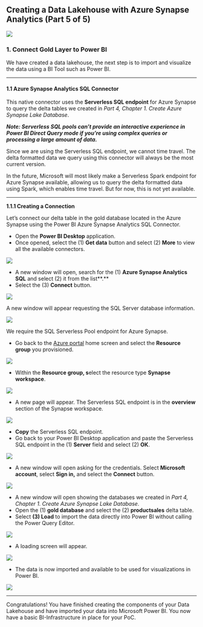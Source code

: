 ## Creating a Data Lakehouse with Azure Synapse Analytics (Part 5 of 5)

![](https://cdn-images-1.medium.com/max/800/1*VHQ1XmsdtvpnaGo01JsHsg.png)

### 1. Connect Gold Layer to Power BI

We have created a data lakehouse, the next step is to import and visualize the data using a BI Tool such as Power BI.

----------

#### 1.1 **Azure Synapse Analytics SQL Connector**

This native connector uses the **Serverless SQL endpoint** for Azure Synapse to query the delta tables we created in _Part 4, Chapter 1. Create Azure Synapse Lake Database_.

**_Note: Serverless SQL pools can’t provide an interactive experience in Power BI Direct Query mode if you’re using complex queries or processing a large amount of data._**

Since we are using the Serverless SQL endpoint, we cannot time travel. The delta formatted data we query using this connector will always be the most current version.

In the future, Microsoft will most likely make a Serverless Spark endpoint for Azure Synapse available, allowing us to query the delta formatted data using Spark, which enables time travel. But for now, this is not yet available.

----------

**1.1.1 Creating a Connection**

Let’s connect our delta table in the gold database located in the Azure Synapse using the Power BI Azure Synapse Analytics SQL Connector.

-   Open the **Power BI Desktop** application.
-   Once opened, select the (1) **Get data** button and select (2) **More** to view all the available connectors.

![](https://cdn-images-1.medium.com/max/800/1*q5ne1cxWa22_azHKt2r2dQ.png)

-   A new window will open, search for the (1) **Azure Synapse Analytics SQL** and select (2) it from the list**.**
-   Select the (3) **Connect** button.

![](https://cdn-images-1.medium.com/max/800/1*pvbG3i6eiAjF05X11zFtug.png)

A new window will appear requesting the SQL Server database information.

![](https://cdn-images-1.medium.com/max/800/1*lSf26Ctu7Mh7i6bjBhQdIw.png)

We require the SQL Serverless Pool endpoint for Azure Synapse.

-   Go back to the [Azure portal](http://portal.azure.com/) home screen and select the **Resource group** you provisioned.

![](https://cdn-images-1.medium.com/max/800/1*sCoh3Eo4rlYRISqTlpojDw.png)

-   Within the **Resource group, s**elect the resource type **Synapse workspace**.

![](https://cdn-images-1.medium.com/max/800/1*1LzT7VLwzbzocYXhj8I_Pg.png)

-   A new page will appear. The Serverless SQL endpoint is in the **overview** section of the Synapse workspace.

![](https://cdn-images-1.medium.com/max/800/1*LouVkVI5-97L6EES-vOPPA.png)

-   **Copy** the Serverless SQL endpoint.
-   Go back to your Power BI Desktop application and paste the Serverless SQL endpoint in the (1) **Server** field and select (2) **OK**.

![](https://cdn-images-1.medium.com/max/800/1*imL_WW3sDWGdxtQ7vj4dqA.png)

-   A new window will open asking for the credentials. Select **Microsoft account**, select **Sign in,** and select the **Connect** button.

![](https://cdn-images-1.medium.com/max/800/1*33ZMX7AOWZbveD6Gl4DAoQ.png)

-   A new window will open showing the databases we created in _Part 4, Chapter 1. Create Azure Synapse Lake Database_.
-   Open the (1) **gold database** and select the (2) **productsales** delta table.
-   Select **(3) Load** to import the data directly into Power BI without calling the Power Query Editor.

![](https://cdn-images-1.medium.com/max/800/1*aDQwuMPlbupb_QuK1nu-ig.png)

-   A loading screen will appear.

![](https://cdn-images-1.medium.com/max/800/1*yiNVBryGsWj2_6Ev0EiFdg.png)

-   The data is now imported and available to be used for visualizations in Power BI.

![](https://cdn-images-1.medium.com/max/800/1*wbbkMY9G7MbEg770AwR92w.png)

----------

Congratulations! You have finished creating the components of your Data Lakehouse and have imported your data into Microsoft Power BI. You now have a basic BI-Infrastructure in place for your PoC.
